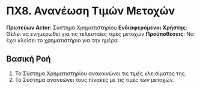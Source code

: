 # ΠΧ8. Ανανέωση Τιμών Μετοχών

**Πρωτεύων Actor**: Σύστημα Χρηματιστηρίου 
**Ενδιαφερόμενοι**
**Χρήστης**: Θέλει να ενημερωθεί για τις τελευταίες τιμές μετοχών
**Προϋποθέσεις**: Να έχει κλείσει το χρηματιστήριο για την ημέρα

## Βασική Ροή

1. Το Σύστημα Χρηματιστηρίου ανακοινώνει τις τιμές κλεισίματος της.
2. Το Σύστημα ανανεώνει τους πίνακες με τις τιμές των μετοχών.